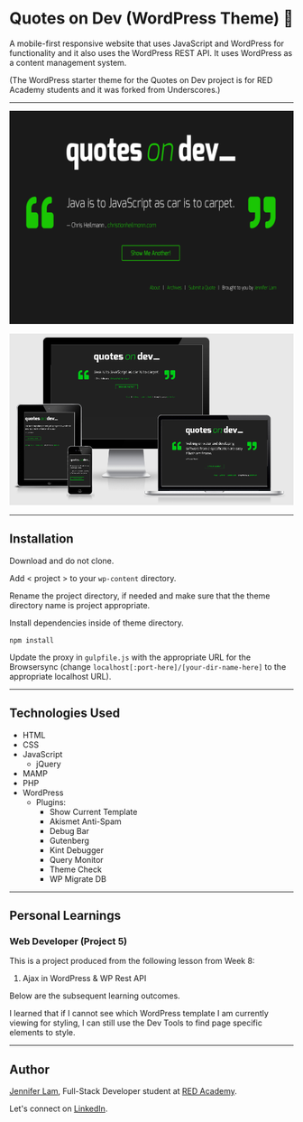 # Quotes on Dev (WordPress Theme) 💬

A mobile-first responsive website that uses JavaScript and WordPress for functionality and it also uses the WordPress REST API. It uses WordPress as a content management system.

(The WordPress starter theme for the Quotes on Dev project is for RED Academy students and it was forked from Underscores.)

---

![Image of Quotes On Dev Theme](https://github.com/agalcalledjen/quotes-on-dev/blob/master/screenshot.png)

![Image of Quotes On Dev Theme](https://github.com/agalcalledjen/quotes-on-dev/blob/master/quotesondev.png)

---

## Installation

Download and do not clone.

Add < project > to your `wp-content` directory.

Rename the project directory, if needed and make sure that the theme directory name is project appropriate.

Install dependencies inside of theme directory.

```
npm install
```

Update the proxy in `gulpfile.js` with the appropriate URL for the Browsersync (change `localhost[:port-here]/[your-dir-name-here]` to the appropriate localhost URL).

---

## Technologies Used

- HTML
- CSS
- JavaScript
  - jQuery
- MAMP
- PHP
- WordPress
  - Plugins:
    - Show Current Template
    - Akismet Anti-Spam
    - Debug Bar
    - Gutenberg
    - Kint Debugger
    - Query Monitor
    - Theme Check
    - WP Migrate DB

---

## Personal Learnings

### Web Developer (Project 5)

This is a project produced from the following lesson from Week 8:

1. Ajax in WordPress & WP Rest API

Below are the subsequent learning outcomes.

I learned that if I cannot see which WordPress template I am currently viewing for styling, I can still use the Dev Tools to find page specific elements to style.

---

## Author

[Jennifer Lam](https://github.com/agalcalledjen), Full-Stack Developer student at [RED Academy](https://redacademy.com/vancouver/).

Let's connect on [LinkedIn](https://www.linkedin.com/in/agalcalledjen/).

